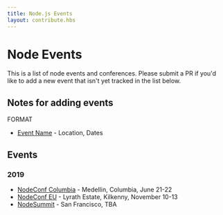 ```yaml
---
title: Node.js Events
layout: contribute.hbs
---
```


# Node Events

This is a list of node events and conferences. Please submit a PR if you'd like to add a new event that isn't yet tracked in the list below.

## Notes for adding events

FORMAT
- [Event Name](https://) - Location, Dates

## Events

### 2019
- [NodeConf Columbia](https://colombia.nodeconf.com) - Medellin, Columbia, June 21-22 
- [NodeConf EU](https://www.nodeconf.eu/2019.html) - Lyrath Estate, Kilkenny, November 10-13
- [NodeSummit](https://www.nodesummit.com) - San Francisco, TBA 
